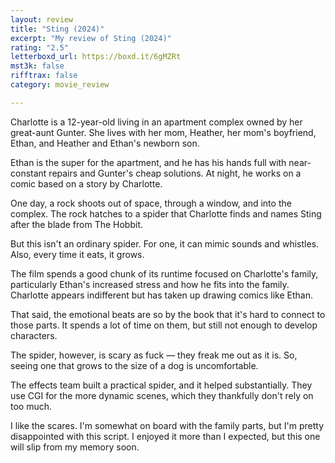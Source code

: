 ```yaml
---
layout: review
title: "Sting (2024)"
excerpt: "My review of Sting (2024)"
rating: "2.5"
letterboxd_url: https://boxd.it/6gMZRt
mst3k: false
rifftrax: false
category: movie_review

---
```


Charlotte is a 12-year-old living in an apartment complex owned by her great-aunt Gunter. She lives with her mom, Heather, her mom's boyfriend, Ethan, and Heather and Ethan's newborn son.

Ethan is the super for the apartment, and he has his hands full with near-constant repairs and Gunter's cheap solutions. At night, he works on a comic based on a story by Charlotte.

One day, a rock shoots out of space, through a window, and into the complex. The rock hatches to a spider that Charlotte finds and names Sting after the blade from The Hobbit.

But this isn't an ordinary spider. For one, it can mimic sounds and whistles. Also, every time it eats, it grows.

The film spends a good chunk of its runtime focused on Charlotte's family, particularly Ethan's increased stress and how he fits into the family. Charlotte appears indifferent but has taken up drawing comics like Ethan.

That said, the emotional beats are so by the book that it's hard to connect to those parts. It spends a lot of time on them, but still not enough to develop characters.

The spider, however, is scary as fuck — they freak me out as it is. So, seeing one that grows to the size of a dog is uncomfortable.

The effects team built a practical spider, and it helped substantially. They use CGI for the more dynamic scenes, which they thankfully don't rely on too much.

I like the scares. I'm somewhat on board with the family parts, but I'm pretty disappointed with this script. I enjoyed it more than I expected, but this one will slip from my memory soon.